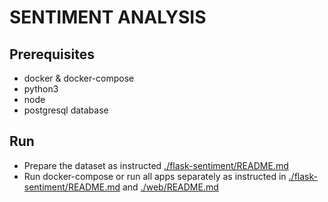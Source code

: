 # SENTIMENT ANALYSIS
## Prerequisites
- docker & docker-compose
- python3
- node
- postgresql database
## Run
- Prepare the dataset as instructed [./flask-sentiment/README.md](./flask-sentiment/README.md)
- Run docker-compose or run all apps separately as instructed in
  [./flask-sentiment/README.md](./flask-sentiment/README.md) and
  [./web/README.md](./web/README.md)